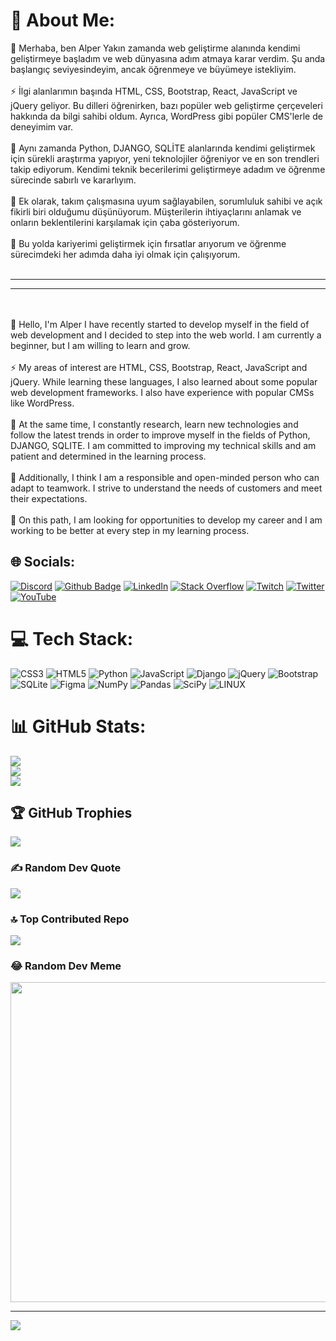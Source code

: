# 💫 About Me:
🔭 Merhaba, ben Alper Yakın zamanda web geliştirme alanında kendimi geliştirmeye başladım ve web dünyasına adım atmaya karar verdim. Şu anda başlangıç seviyesindeyim, ancak öğrenmeye ve büyümeye istekliyim.<br><br>⚡ İlgi alanlarımın başında HTML, CSS, Bootstrap,  React, JavaScript ve jQuery geliyor. Bu dilleri öğrenirken, bazı popüler web geliştirme çerçeveleri hakkında da bilgi sahibi oldum. Ayrıca, WordPress gibi popüler CMS'lerle de deneyimim var.<br><br>🌱 Aynı zamanda Python, DJANGO, SQLİTE  alanlarında kendimi geliştirmek için sürekli araştırma yapıyor, yeni teknolojiler öğreniyor ve en son trendleri takip ediyorum. Kendimi teknik becerilerimi geliştirmeye adadım ve öğrenme sürecinde sabırlı ve kararlıyım.<br><br>👯 Ek olarak, takım çalışmasına uyum sağlayabilen, sorumluluk sahibi ve açık fikirli biri olduğumu düşünüyorum. Müşterilerin ihtiyaçlarını anlamak ve onların beklentilerini karşılamak için çaba gösteriyorum.<br><br>🤝 Bu yolda kariyerimi geliştirmek için fırsatlar arıyorum ve öğrenme sürecimdeki her adımda daha iyi olmak için çalışıyorum.<br><br><hr><hr><br><br>🔭 Hello, I'm Alper I have recently started to develop myself in the field of web development and I decided to step into the web world. I am currently a beginner, but I am willing to learn and grow.<br><br>⚡ My areas of interest are HTML, CSS, Bootstrap, React, JavaScript and jQuery. While learning these languages, I also learned about some popular web development frameworks. I also have experience with popular CMSs like WordPress.<br><br>🌱 At the same time, I constantly research, learn new technologies and follow the latest trends in order to improve myself in the fields of Python, DJANGO, SQLITE. I am committed to improving my technical skills and am patient and determined in the learning process.<br><br>👯 Additionally, I think I am a responsible and open-minded person who can adapt to teamwork. I strive to understand the needs of customers and meet their expectations.<br><br>🤝 On this path, I am looking for opportunities to develop my career and I am working to be better at every step in my learning process.


## 🌐 Socials:
[![Discord](https://img.shields.io/badge/Discord-%237289DA.svg?logo=discord&logoColor=white)](https://discord.gg/https://discord.gg/KRZkMtYzdS) 
[![Github Badge](https://img.shields.io/badge/-Github-000?style=quare&labelColor=000&logo=Github&logoColor=white&link=link)]([link](https://alprcrk.github.io/))  [![LinkedIn](https://img.shields.io/badge/LinkedIn-%230077B5.svg?logo=linkedin&logoColor=white)](https://linkedin.com/in/alprcrk) [![Stack Overflow](https://img.shields.io/badge/-Stackoverflow-FE7A16?logo=stack-overflow&logoColor=white)](https://stackoverflow.com/users/https://stackoverflow.com/users/21053266/alper-%c3%87%c4%b1rak) [![Twitch](https://img.shields.io/badge/Twitch-%239146FF.svg?logo=Twitch&logoColor=white)](https://twitch.tv/alprcrk) [![Twitter](https://img.shields.io/badge/Twitter-%231DA1F2.svg?logo=Twitter&logoColor=white)](https://twitter.com/alpercrk) [![YouTube](https://img.shields.io/badge/YouTube-%23FF0000.svg?logo=YouTube&logoColor=white)](https://youtube.com/@https://www.youtube.com/channel/UCXWCbw9hcILplTLb8a1wmyQ) 

# 💻 Tech Stack:
![CSS3](https://img.shields.io/badge/css3-%231572B6.svg?style=for-the-badge&logo=css3&logoColor=white) ![HTML5](https://img.shields.io/badge/html5-%23E34F26.svg?style=for-the-badge&logo=html5&logoColor=white) ![Python](https://img.shields.io/badge/python-3670A0?style=for-the-badge&logo=python&logoColor=ffdd54) ![JavaScript](https://img.shields.io/badge/javascript-%23323330.svg?style=for-the-badge&logo=javascript&logoColor=%23F7DF1E) ![Django](https://img.shields.io/badge/django-%23092E20.svg?style=for-the-badge&logo=django&logoColor=white) ![jQuery](https://img.shields.io/badge/jquery-%230769AD.svg?style=for-the-badge&logo=jquery&logoColor=white) ![Bootstrap](https://img.shields.io/badge/bootstrap-%23563D7C.svg?style=for-the-badge&logo=bootstrap&logoColor=white) ![SQLite](https://img.shields.io/badge/sqlite-%2307405e.svg?style=for-the-badge&logo=sqlite&logoColor=white) 	![Figma](https://img.shields.io/badge/figma-%23F24E1E.svg?style=for-the-badge&logo=figma&logoColor=white) ![NumPy](https://img.shields.io/badge/numpy-%23013243.svg?style=for-the-badge&logo=numpy&logoColor=white) ![Pandas](https://img.shields.io/badge/pandas-%23150458.svg?style=for-the-badge&logo=pandas&logoColor=white) ![SciPy](https://img.shields.io/badge/SciPy-%230C55A5.svg?style=for-the-badge&logo=scipy&logoColor=%white) ![LINUX](https://img.shields.io/badge/Linux-FCC624?style=for-the-badge&logo=linux&logoColor=black)
# 📊 GitHub Stats:
![](https://github-readme-stats.vercel.app/api?username=alprcrk&theme=blue-green&hide_border=false&include_all_commits=false&count_private=false)<br/>
![](https://github-readme-streak-stats.herokuapp.com/?user=alprcrk&theme=blue-green&hide_border=false)<br/>
![](https://github-readme-stats.vercel.app/api/top-langs/?username=alprcrk&theme=blue-green&hide_border=false&include_all_commits=false&count_private=false&layout=compact)

## 🏆 GitHub Trophies
![](https://github-profile-trophy.vercel.app/?username=alprcrk&theme=radical&no-frame=false&no-bg=false&margin-w=4)

### ✍️ Random Dev Quote
![](https://quotes-github-readme.vercel.app/api?type=horizontal&theme=tokyonight)

### 🔝 Top Contributed Repo
![](https://github-contributor-stats.vercel.app/api?username=alprcrk&limit=5&theme=tokyonight&combine_all_yearly_contributions=true)

### 😂 Random Dev Meme
<img src="https://rm.up.railway.app/" width="512px"/>

---
[![](https://visitcount.itsvg.in/api?id=alprcrk&icon=0&color=2)](https://visitcount.itsvg.in)

<!-- Proudly created with GPRM ( https://gprm.itsvg.in ) -->
